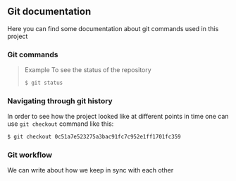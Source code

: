 ## Git documentation

Here you can find some documentation about git commands used in this project

### Git commands

> Example
> To see the status of the repository
> ```sh
> $ git status
> ```

### Navigating through git history

In order to see how the project looked like at different points in time one can
use `git checkout` command like this:

```sh
$ git checkout 0c51a7e523275a3bac91fc7c952e1ff1701fc359
```

### Git workflow

We can write about how we keep in sync with each other


